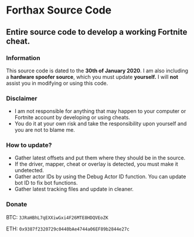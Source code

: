 # Forthax Source Code
## Entire source code to develop a working Fortnite cheat.

### Information
This source code is dated to the **30th of January 2020**.
I am also including a **hardware spoofer source**, which you must update **yourself.**
I will **not** assist you in modifying or using this code.

### Disclaimer
* I am not responsible for anything that may happen to your computer or Fortnite account by developing or using cheats. 
* You do it at your own risk and take the responsibility upon yourself and you are not to blame me.

### How to update?
* Gather latest offsets and put them where they should be in the source.
* If the driver, mapper, cheat or overlay is detected, you must make it undetected.
* Gather actor IDs by using the Debug Actor ID function. You can update bot ID to fix bot functions.
* Gather latest tracking files and update in cleaner.

### Donate
BTC: ``3JRaHBhL7qEXXiwGxi4F26MTE8HDQVEoZK``

ETH: ``0x9387f2320729c0440bAe4744a06EF89b2844e27c``


